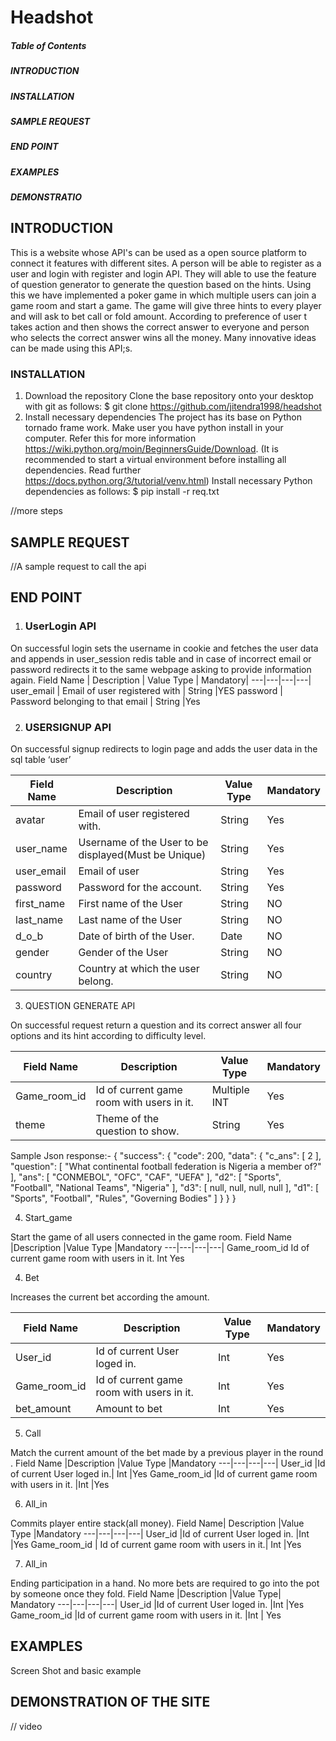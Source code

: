 # Headshot #
##### Table of Contents ##### 
##### INTRODUCTION #####
##### INSTALLATION #####
##### SAMPLE REQUEST  #####
##### END POINT #####
##### EXAMPLES #####
##### DEMONSTRATIO #####

## INTRODUCTION ##
This is a website whose API's can be used as a open source platform to connect it features with different sites. A person will be able to register as a user and login with register and login API. They will able to use the feature of question generator to generate the question based on the hints.  Using this we have implemented a poker game in which multiple users can join a game room and start a game. The game will give three hints to every player and will ask to bet call or fold amount. According to preference of user t takes action and then shows the correct answer to everyone and person who selects the correct answer wins all the money. Many innovative ideas can be made using this API;s.

### INSTALLATION ###   
1. Download the repository
Clone the base repository onto your desktop with git as follows:
$ git clone https://github.com/jitendra1998/headshot
2. Install necessary dependencies
The project has its base on Python tornado frame work. 
Make user you have python install in your computer. Refer this for more information https://wiki.python.org/moin/BeginnersGuide/Download.
(It is recommended to start a virtual environment before installing all dependencies.
Read further https://docs.python.org/3/tutorial/venv.html) 
Install necessary Python dependencies as follows:
$ pip install -r req.txt

//more steps

## SAMPLE REQUEST ##
//A sample request to call the api
## END POINT ##
1. ### UserLogin API ###

On successful login sets the username in cookie and fetches the user data and appends in user_session redis table and in case of incorrect email or password redirects it to the same webpage asking to provide information again.
Field Name | Description | Value Type | Mandatory|
---|---|---|---|
user_email |	Email of user registered with | String |YES
password |	Password belonging to that email |	String |Yes 

2.  ### USERSIGNUP API ###

On successful signup redirects to login page and adds the user data in the sql table ‘user’


Field Name | Description |	Value Type  |	Mandatory
---|---|---|---|
avatar	|Email of user registered with.	|String	|Yes
user_name	|Username of the User to be displayed(Must be Unique)	|String	|Yes
user_email	|Email of user  	|String	|Yes
password	|Password for the account.	|String	|Yes
first_name	|First name of the User	|String	|NO
last_name	|Last name of the User	|String	|NO
d_o_b	|Date of birth of the User.	|Date	|NO
gender	|Gender of the User|	String	|NO
country	|Country at which the user belong.	|String	|NO


3. QUESTION GENERATE API

On successful request return a question and its correct answer all four options and its hint according to difficulty level.

Field Name	|Description	|Value Type	|Mandatory|
---|---|---|---|
Game_room_id  	|Id of current game room with users in it.	|Multiple INT|Yes
theme	|Theme of the question to show.	|String	|Yes
Sample Json response:- 
{
   "success": {
       "code": 200,
       "data": {
           "c_ans": [
               2
           ],
           "question": [
               "What continental football federation is Nigeria a member of?"
           ],
           "ans": [
               "CONMEBOL",
               "OFC",
               "CAF",
               "UEFA"
           ],
           "d2": [
               "Sports",
               "Football",
               "National Teams",
               "Nigeria"
           ],
           "d3": [
               null,
               null,
               null,
               null
           ],
           "d1": [
               "Sports",
               "Football",
               "Rules",
               "Governing Bodies"
           ]
       }
   }
}

4. Start_game 

Start the game of all users connected in the game room.
Field Name	|Description	|Value Type	|Mandatory
---|---|---|---|
Game_room_id  	Id of current game room with users in it.	Int	Yes

4.  Bet

Increases the current bet according the amount.

Field Name	|Description|	Value Type|	Mandatory
---|---|---|---|
User_id	|Id of current User loged in.	|Int|	Yes
Game_room_id  |	Id of current game room with users in it.|	Int	|Yes
bet_amount	|Amount to bet 	|Int	|Yes

5.  Call

Match the current amount of the bet made by a previous player in the round .
Field Name	|Description	|Value Type	|Mandatory
---|---|---|---|
User_id	|Id of current User loged in.|	Int	|Yes
Game_room_id  	|Id of current game room with users in it.	|Int	|Yes


6.  All_in

Commits player entire stack(all money).
Field Name|	Description	 |Value Type	|Mandatory
---|---|---|---|
User_id	|Id of current User loged in.	|Int	  |Yes
Game_room_id  |	Id of current game room with users in it.|	Int	 |Yes

7. All_in

Ending participation in a hand. No more bets are required to go into the pot by someone once they fold.
Field Name	|Description	 |Value Type|	Mandatory
---|---|---|---|
User_id	|Id of current User loged in.	|Int	 |Yes
Game_room_id  	|Id of current game room with users in it.	 |Int	 | Yes

## EXAMPLES ###
Screen Shot and basic example
	
## DEMONSTRATION OF THE SITE ##

// video

